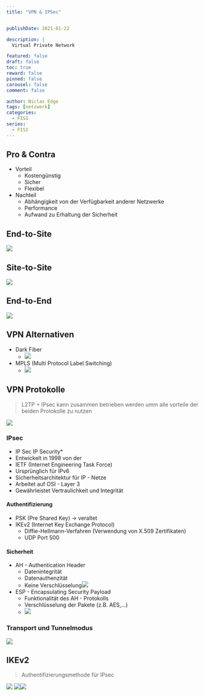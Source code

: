 ```yaml
---
title: "VPN & IPSec"


publishDate: 2021-01-22

description: |
  Virtual Private Network

featured: false
draft: false
toc: true
reward: false
pinned: false
carousel: false
comment: false

author: Niclas Edge
tags: [netzwerk]
categories:
  - FISI
series:
  - FISI
---
```


## Pro & Contra
- Vorteil
	- Kostengünstig
	- Sicher
	- Flexibel
- Nachteil
	- Abhängigkeit von der Verfügbarkeit anderer Netzwerke
	- Performance
	- Aufwand zu Erhaltung der Sicherheit

## End-to-Site
![](Bildschirmfoto%202022-11-15%20um%2020.19.57.png)

## Site-to-Site
![](Bildschirmfoto%202022-11-15%20um%2020.20.16.png)

## End-to-End
![](Bildschirmfoto%202022-11-15%20um%2020.20.35.png)

## VPN Alternativen

- Dark Fiber
	- ![](Bildschirmfoto%202022-11-15%20um%2019.57.21.png)
- MPLS (Multi Protocol Label Switching)
	- ![](Bildschirmfoto%202022-11-15%20um%2019.57.03.png)

## VPN Protokolle
> L2TP + IPsec kann zusammen betrieben werden umm alle vorteile der beiden Protokolle zu nutzen

![](Bildschirmfoto%202022-11-15%20um%2020.21.39.png)

### IPsec

- IP Sec IP Security*
- Entwickelt in 1998 von der
- IETF (Internet Engineering Task Force)
- Ursprünglich für IPv6
- Sicherheitsarchitektur für IP - Netze
- Arbeitet auf OSI - Layer 3
- Gewährleistet Vertraulichkeit und Integrität

#### Authentifizierung
- PSK (Pre Shared Key) -> veraltet
- IKEv2 (Internet Key Exchange Protocol)
	- Diffie-Hellmann-Verfahren (Verwendung von X.509 Zertifikaten)
	- UDP Port 500
#### Sicherheit
- AH - Authentication Header
	- Datenintegrität
	- Datenauthenzität
	- Keine Verschlüsselung![](Bildschirmfoto%202022-11-15%20um%2020.40.48.png)
- ESP - Encapsulating Security Payload
	- Funktionalität des AH - Protokolls
	- Verschlüsselung der Pakete (z.B. AES,...)
	- ![](Bildschirmfoto%202022-11-15%20um%2020.41.07.png)
### Transport und Tunnelmodus

![](Bildschirmfoto%202022-11-15%20um%2020.27.11.png)


## IKEv2
> Authentifizierungsmethode für IPsec

![](Bildschirmfoto%202022-11-15%20um%2020.45.53.png)
![](Bildschirmfoto%202022-11-15%20um%2020.46.12.png)![](Bildschirmfoto%202022-11-15%20um%2020.46.32.png)